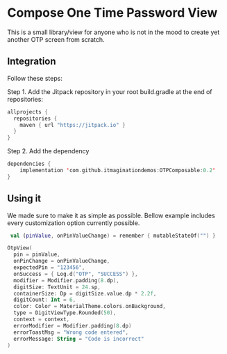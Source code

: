 # Compose One Time Password View
This is a small library/view for anyone who is not in the mood to create yet another OTP screen from scratch.


## Integration
Follow these steps:

Step 1. Add the Jitpack repository in your root build.gradle at the end of repositories:
```kotlin
allprojects {
  repositories {
    maven { url "https://jitpack.io" }
  }
}
```

Step 2. Add the dependency
```kotlin
dependencies {
    implementation 'com.github.itmaginationdemos:OTPComposable:0.2'
}
```

## Using it
We made sure to make it as simple as possible. Bellow example includes every customization option currently possible.

```kotlin
 val (pinValue, onPinValueChange) = remember { mutableStateOf("") }

OtpView(
  pin = pinValue,
  onPinChange = onPinValueChange,
  expectedPin = "123456",
  onSuccess = { Log.d("OTP", "SUCCESS") },
  modifier = Modifier.padding(8.dp),
  digitSize: TextUnit = 24.sp,
  containerSize: Dp = digitSize.value.dp * 2.2f,
  digitCount: Int = 6,
  color: Color = MaterialTheme.colors.onBackground,
  type = DigitViewType.Rounded(50),
  context = context,
  errorModifier = Modifier.padding(8.dp)
  errorToastMsg = "Wrong code entered",
  errorMessage: String = "Code is incorrect"
)
```